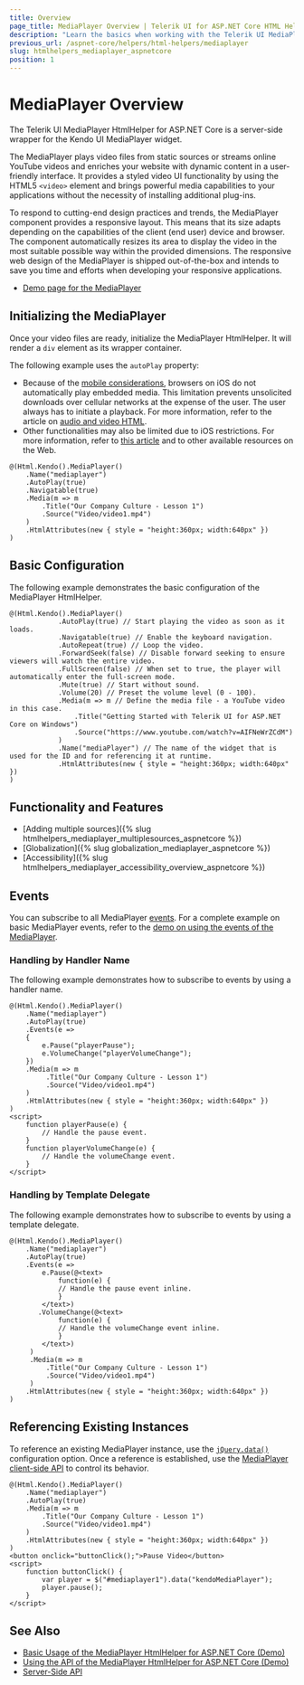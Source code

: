 ```yaml
---
title: Overview
page_title: MediaPlayer Overview | Telerik UI for ASP.NET Core HTML Helpers
description: "Learn the basics when working with the Telerik UI MediaPlayer for ASP.NET Core (MVC 6 or ASP.NET Core MVC)."
previous_url: /aspnet-core/helpers/html-helpers/mediaplayer
slug: htmlhelpers_mediaplayer_aspnetcore
position: 1
---
```


# MediaPlayer Overview

The Telerik UI MediaPlayer HtmlHelper for ASP.NET Core is a server-side wrapper for the Kendo UI MediaPlayer widget.

The MediaPlayer plays video files from static sources or streams online YouTube videos and enriches your website with dynamic content in a user-friendly interface. It provides a styled video UI functionality by using the HTML5 `<video>` element and brings powerful media capabilities to your applications without the necessity of installing additional plug-ins.

To respond to cutting-end design practices and trends, the MediaPlayer component provides a responsive layout. This means that its size adapts depending on the capabilities of the client (end user) device and browser. The component automatically resizes its area to display the video in the most suitable possible way within the provided dimensions. The responsive web design of the MediaPlayer is shipped out-of-the-box and intends to save you time and efforts when developing your responsive applications.

* [Demo page for the MediaPlayer](https://demos.telerik.com/aspnet-core/mediaplayer/index)

## Initializing the MediaPlayer

Once your video files are ready, initialize the MediaPlayer HtmlHelper. It will render a `div` element as its wrapper container.

The following example uses the `autoPlay` property:
* Because of the [mobile considerations](https://developers.google.com/youtube/iframe_api_reference#Mobile_considerations), browsers on iOS do not automatically play embedded media. This limitation prevents unsolicited downloads over cellular networks at the expense of the user. The user always has to initiate a playback. For more information, refer to the article on [audio and video HTML](https://developer.apple.com/library/safari/documentation/AudioVideo/Conceptual/Using_HTML5_Audio_Video/AudioandVideoTagBasics/AudioandVideoTagBasics.html).
* Other functionalities may also be limited due to iOS restrictions. For more information, refer to [this article](http://blog.millermedeiros.com/unsolved-html5-video-issues-on-ios/) and to other available resources on the Web.

```
@(Html.Kendo().MediaPlayer()
    .Name("mediaplayer")
    .AutoPlay(true)
    .Navigatable(true)
    .Media(m => m
        .Title("Our Company Culture - Lesson 1")
        .Source("Video/video1.mp4")
    )
    .HtmlAttributes(new { style = "height:360px; width:640px" })
)
```

## Basic Configuration

The following example demonstrates the basic configuration of the MediaPlayer HtmlHelper.

```
@(Html.Kendo().MediaPlayer()
			.AutoPlay(true) // Start playing the video as soon as it loads.
			.Navigatable(true) // Enable the keyboard navigation.
			.AutoRepeat(true) // Loop the video.
			.ForwardSeek(false) // Disable forward seeking to ensure viewers will watch the entire video.
			.FullScreen(false) // When set to true, the player will automatically enter the full-screen mode.
			.Mute(true) // Start without sound.
			.Volume(20) // Preset the volume level (0 - 100).
			.Media(m => m // Define the media file - a YouTube video in this case.
				.Title("Getting Started with Telerik UI for ASP.NET Core on Windows")
				.Source("https://www.youtube.com/watch?v=AIFNeWrZCdM")
			)
			.Name("mediaPlayer") // The name of the widget that is used for the ID and for referencing it at runtime.
			.HtmlAttributes(new { style = "height:360px; width:640px" })
)
```

## Functionality and Features

* [Adding multiple sources]({% slug htmlhelpers_mediaplayer_multiplesources_aspnetcore %})
* [Globalization]({% slug globalization_mediaplayer_aspnetcore %})
* [Accessibility]({% slug htmlhelpers_mediaplayer_accessibility_overview_aspnetcore %})

## Events

You can subscribe to all MediaPlayer [events](/api/mediaplayer). For a complete example on basic MediaPlayer events, refer to the [demo on using the events of the MediaPlayer](https://demos.telerik.com/aspnet-core/mediaplayer/events).

### Handling by Handler Name

The following example demonstrates how to subscribe to events by using a handler name.

```
@(Html.Kendo().MediaPlayer()
    .Name("mediaplayer")
    .AutoPlay(true)
    .Events(e =>
    {
        e.Pause("playerPause");
        e.VolumeChange("playerVolumeChange");
    })
    .Media(m => m
         .Title("Our Company Culture - Lesson 1")
         .Source("Video/video1.mp4")
    )
    .HtmlAttributes(new { style = "height:360px; width:640px" })
)
<script>
    function playerPause(e) {
        // Handle the pause event.
    }
    function playerVolumeChange(e) {
        // Handle the volumeChange event.
    }
</script>
```

### Handling by Template Delegate

The following example demonstrates how to subscribe to events by using a template delegate.

```
@(Html.Kendo().MediaPlayer()
    .Name("mediaplayer")
    .AutoPlay(true)
    .Events(e =>
        e.Pause(@<text>
            function(e) {
            // Handle the pause event inline.
            }
        </text>)
       .VolumeChange(@<text>
            function(e) {
            // Handle the volumeChange event inline.
            }
        </text>)
     )
     .Media(m => m
         .Title("Our Company Culture - Lesson 1")
         .Source("Video/video1.mp4")
     )
    .HtmlAttributes(new { style = "height:360px; width:640px" })
)
```

## Referencing Existing Instances

To reference an existing MediaPlayer instance, use the [`jQuery.data()`](http://api.jquery.com/jQuery.data/) configuration option. Once a reference is established, use the [MediaPlayer client-side API](http://docs.telerik.com/kendo-ui/api/javascript/ui/mediaplayer#methods) to control its behavior.

```
@(Html.Kendo().MediaPlayer()
    .Name("mediaplayer")
    .AutoPlay(true)
    .Media(m => m
        .Title("Our Company Culture - Lesson 1")
        .Source("Video/video1.mp4")
    )
    .HtmlAttributes(new { style = "height:360px; width:640px" })
)
<button onclick="buttonClick();">Pause Video</button>
<script>
    function buttonClick() {
        var player = $("#mediaplayer1").data("kendoMediaPlayer");
        player.pause();
    }
</script>
```

## See Also

* [Basic Usage of the MediaPlayer HtmlHelper for ASP.NET Core (Demo)](https://demos.telerik.com/aspnet-core/mediaplayer/index)
* [Using the API of the MediaPlayer HtmlHelper for ASP.NET Core (Demo)](https://demos.telerik.com/aspnet-core/mediaplayer/api)
* [Server-Side API](/api/mediaplayer)
